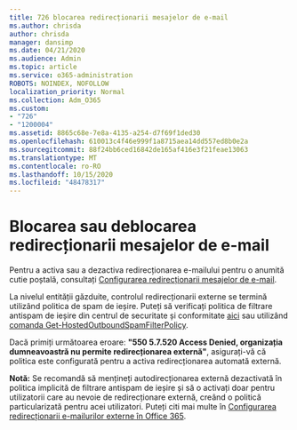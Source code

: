 ```yaml
---
title: 726 blocarea redirecționarii mesajelor de e-mail
ms.author: chrisda
author: chrisda
manager: dansimp
ms.date: 04/21/2020
ms.audience: Admin
ms.topic: article
ms.service: o365-administration
ROBOTS: NOINDEX, NOFOLLOW
localization_priority: Normal
ms.collection: Adm_O365
ms.custom:
- "726"
- "1200004"
ms.assetid: 8865c68e-7e8a-4135-a254-d7f69f1ded30
ms.openlocfilehash: 610013c4f46e999f1a8715aea14dd557ed8b0e2a
ms.sourcegitcommit: 88f24bb6ced16842de165af416e3f21feae13063
ms.translationtype: MT
ms.contentlocale: ro-RO
ms.lasthandoff: 10/15/2020
ms.locfileid: "48478317"
---
```

# <a name="blocking-or-unblocking-email-forwarding"></a>Blocarea sau deblocarea redirecționarii mesajelor de e-mail

Pentru a activa sau a dezactiva redirecționarea e-mailului pentru o anumită cutie poștală, consultați [Configurarea redirecționarii mesajelor de e-mail](https://docs.microsoft.com/microsoft-365/admin/email/configure-email-forwarding).

La nivelul entității găzduite, controlul redirecționarii externe se termină utilizând politica de spam de ieșire. Puteți să verificați politica de filtrare antispam de ieșire din centrul de securitate și conformitate [aici](https://protection.office.com/antispam) sau utilizând [comanda Get-HostedOutboundSpamFilterPolicy](https://docs.microsoft.com/powershell/module/exchange/get-hostedoutboundspamfilterpolicy).

Dacă primiți următoarea eroare: **"550 5.7.520 Access Denied, organizația dumneavoastră nu permite redirecționarea externă"**, asigurați-vă că politica este configurată pentru a activa redirecționarea automată externă.

**Notă:** Se recomandă să mențineți autodirecționarea externă dezactivată în politica implicită de filtrare antispam de ieșire și să o activați doar pentru utilizatorii care au nevoie de redirecționare externă, creând o politică particularizată pentru acei utilizatori. Puteți citi mai multe în [Configurarea redirecționarii e-mailurilor externe în Office 365](https://docs.microsoft.com/microsoft-365/security/office-365-security/external-email-forwarding).